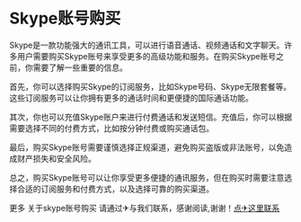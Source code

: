 # Skype账号购买

Skype是一款功能强大的通讯工具，可以进行语音通话、视频通话和文字聊天。许多用户需要购买Skype账号来享受更多的高级功能和服务。在购买Skype账号之前，你需要了解一些重要的信息。

首先，你可以选择购买Skype的订阅服务，比如Skype号码、Skype无限套餐等。这些订阅服务可以让你拥有更多的通话时间和更便捷的国际通话功能。

其次，你也可以充值Skype账户来进行付费通话和发送短信。充值后，你可以根据需要选择不同的付费方式，比如按分钟付费或购买通话包。

最后，购买Skype账号需要谨慎选择正规渠道，避免购买盗版或非法账号，以免造成财产损失和安全风险。

总之，购买Skype账号可以让你享受更多便捷的通讯服务，但在购买时需要注意选择合适的订阅服务和付费方式，以及选择可靠的购买渠道。

更多 关于skype账号购买 请通过✈与我们联系，感谢阅读,谢谢！[点✈这里联系](https://acc.k02.cc)